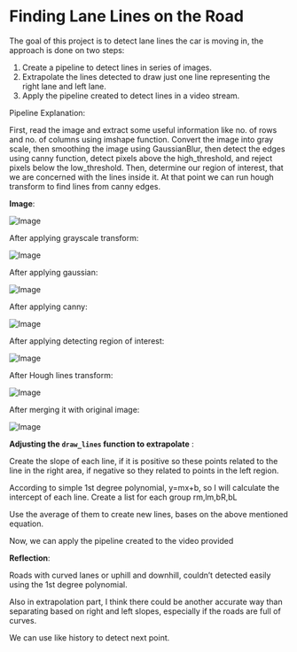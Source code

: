 # Finding Lane Lines on the Road

The goal of this project is to detect lane lines the car is moving in, the approach is done on two steps:

 1. Create a pipeline to detect lines in series of images.
 2. Extrapolate the lines detected to draw just one line representing the right lane and left lane.
 3. Apply the pipeline created to detect lines in a video stream.

Pipeline Explanation:

First, read the image and extract some useful information like no. of rows and no. of columns using imshape function. Convert the image into gray scale, then smoothing the image using GaussianBlur, then detect the edges using canny function, detect pixels above the high_threshold, and reject pixels below the low_threshold.
Then, determine our region of interest, that we are concerned with the lines inside it. At that point we can run hough transform to find lines from canny edges.

**Image**:

![Image](https://i.ibb.co/B31KvS3/Picture2.png)

After applying grayscale transform:

![Image](https://i.ibb.co/DWWRq3r/Picture3.png)


After applying gaussian:

![Image](https://i.ibb.co/ynCkCfw/Picture4.png)


After applying canny:

![Image](https://i.ibb.co/cb5PBSr/Picture5.png)


After applying detecting region of interest:

![Image](https://i.ibb.co/1XVPQmY/Picture6.png)


After Hough lines transform:

![Image](https://i.ibb.co/pyn9H5x/Picture7.png)


After merging it with original image:

![Image](https://i.ibb.co/k0JwZD2/Picture8.png)


**Adjusting the `draw_lines` function to extrapolate** :

Create the slope of each line, if it is positive so these points related to the line in the right area, if negative so they related to points in the left region.

According to simple 1st degree polynomial, y=mx+b, so I will calculate the intercept of each line. Create a list for each group rm,lm,bR,bL

Use the average of them to create new lines, bases on the above mentioned equation.

Now, we can apply the pipeline created to the video provided

**Reflection**:

Roads with curved lanes or uphill and downhill, couldn’t detected easily using the 1st degree polynomial.

Also in extrapolation part, I think there could be another accurate way than separating based on right and left slopes, especially if the roads are full of curves.

We can use like history to detect next point.
